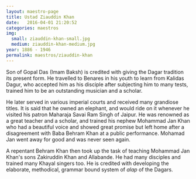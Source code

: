 ```yaml
---
layout: maestro-page
title: Ustad Ziauddin Khan
date:   2016-04-01 21:20:52
categories: maestros
img:
  small: ziauddin-khan-small.jpg
  medium: ziauddin-khan-medium.jpg
year: 1886 - 1946
permalink: maestros/ziauddin-khan
---
```


Son of Gopal Das (Imam Baksh) is credited with giving the Dagar tradition its present form. He travelled to Benares in his youth to learn from Kalidas Dagur, who accepted him as his disciple after subjecting him to many tests, trained him to be an outstanding musician and a scholar.

He later served in various imperial courts and received many grandiose titles. It is said that he owned an elephant, and would ride on it whenever he visited his patron Maharaja Savai Ram Singh of Jaipur. He was renowned as a great teacher and a scholar, and trained his nephew Mohammad Jan Khan who had a beautiful voice and showed great promise but left home after a disagreement with Baba Behram Khan at a public performance. Mohamad Jan went away for good and was never seen again.

A repentant Behram Khan then took up the task of teaching Mohammad Jan Khan's sons Zakiruddin Khan and Allabande. He had many disciples and trained many Khayal singers too. He is credited with developing the elaborate, methodical, grammar bound system of <em>alap</em> of the Dagars.

